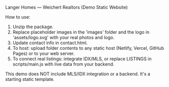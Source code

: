 Langer Homes — Weichert Realtors (Demo Static Website)

How to use:
1. Unzip the package.
2. Replace placeholder images in the 'images' folder and the logo in 'assets/logo.svg' with your real photos and logo.
3. Update contact info in contact.html.
4. To host: upload folder contents to any static host (Netlify, Vercel, GitHub Pages) or to your web server.
5. To connect real listings: integrate IDX/MLS, or replace LISTINGS in scripts/main.js with live data from your backend.

This demo does NOT include MLS/IDX integration or a backend. It's a starting static template.
